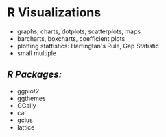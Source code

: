 # **R Visualizations**

   * graphs, charts, dotplots, scatterplots, maps
   * barcharts, boxcharts, coefficient plots
   * plotting stattistics: Hartingtan's Rule, Gap Statistic
   * small multiple

## *R Packages:*

   * ggplot2
   * ggthemes
   * GGally
   * car
   * gclus
   * lattice
